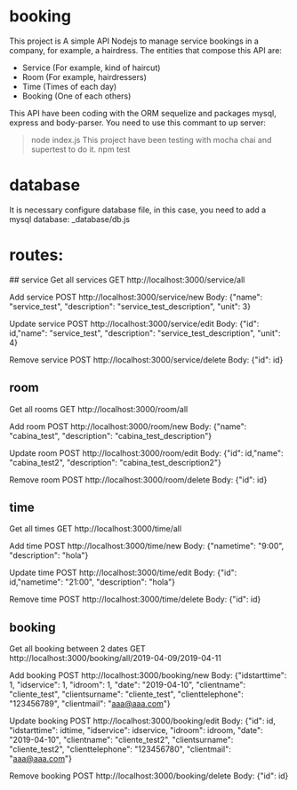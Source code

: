 # booking
This project is A simple API Nodejs to manage service bookings in a company, for example, a hairdress. The entities that compose this API are:
- Service (For example, kind of haircut)
- Room (For example, hairdressers)
- Time (Times of each day)
- Booking (One of each others)

This API have been coding with the ORM sequelize and packages mysql, express and body-parser.
You need to use this commant to up server:
> node index.js
This project have been testing with mocha chai and supertest to do it.
> npm test

# database
It is necessary configure database file, in this case, you need to add a mysql database:
_database/db.js

# routes:
## service
Get all services
GET http://localhost:3000/service/all

Add service
POST http://localhost:3000/service/new
Body:
    {"name": "service_test", "description": "service_test_description", "unit": 3}

Update service
POST http://localhost:3000/service/edit
Body:
    {"id": id,"name": "service_test", "description": "service_test_description", "unit": 4}

Remove service
POST http://localhost:3000/service/delete
Body:
    {"id": id}

## room
Get all rooms
GET http://localhost:3000/room/all

Add room
POST http://localhost:3000/room/new
Body:
    {"name": "cabina_test", "description": "cabina_test_description"}

Update room
POST http://localhost:3000/room/edit
Body:
    {"id": id,"name": "cabina_test2", "description": "cabina_test_description2"}

Remove room
POST http://localhost:3000/room/delete
Body:
    {"id": id}

## time
Get all times
GET http://localhost:3000/time/all

Add time
POST http://localhost:3000/time/new
Body:
    {"nametime": "9:00", "description": "hola"}

Update time
POST http://localhost:3000/time/edit
Body:
    {"id": id,"nametime": "21:00", "description": "hola"}

Remove time
POST http://localhost:3000/time/delete
Body:
    {"id": id}

## booking
Get all booking between 2 dates
GET http://localhost:3000/booking/all/2019-04-09/2019-04-11

Add booking
POST http://localhost:3000/booking/new
Body:
    {"idstarttime": 1, "idservice": 1, "idroom": 1,
    "date": "2019-04-10",
    "clientname": "cliente_test", "clientsurname": "cliente_test", 
    "clienttelephone": "123456789", "clientmail": "aaa@aaa.com"}

Update booking
POST http://localhost:3000/booking/edit
Body:
    {"id": id, "idstarttime": idtime, "idservice": idservice, "idroom": idroom,
    "date": "2019-04-10",
    "clientname": "cliente_test2", "clientsurname": "cliente_test2", 
    "clienttelephone": "123456780", "clientmail": "aaa@aaa.com"}

Remove booking
POST http://localhost:3000/booking/delete
Body:
    {"id": id}